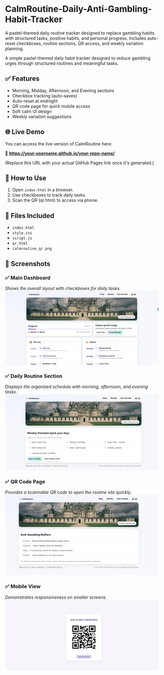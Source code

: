 # CalmRoutine-Daily-Anti-Gambling-Habit-Tracker
A pastel-themed daily routine tracker designed to replace gambling habits with structured tasks, positive habits, and personal progress. Includes auto-reset checkboxes, routine sections, QR access, and weekly variation planning.

A simple pastel-themed daily habit tracker designed to reduce gambling urges through structured routines and meaningful tasks.

## ✅ Features
- Morning, Midday, Afternoon, and Evening sections
- Checkbox tracking (auto-saves)
- Auto-reset at midnight
- QR code page for quick mobile access
- Soft calm UI design
- Weekly variation suggestions
## 🌐 Live Demo

You can access the live version of CalmRoutine here:

🔗 **https://your-username.github.io/your-repo-name/**

(Replace this URL with your actual GitHub Pages link once it's generated.)


## 🚀 How to Use
1. Open `index.html` in a browser.
2. Use checkboxes to track daily tasks.
3. Scan the QR (qr.html) to access via phone.

## 🧩 Files Included
- `index.html`
- `style.css`
- `script.js`
- `qr.html`
- `calmroutine_qr.png`

## 📸 Screenshots

### ✅ Main Dashboard  
*Shows the overall layout with checkboxes for daily tasks.*
![Dashboard](screenshots/Screenshot%202025-09-28%20190042.png)

### ✅ Daily Routine Section  
*Displays the organized schedule with morning, afternoon, and evening tasks.*
![Daily Routine](screenshots/Screenshot%202025-09-28%20190057.png)

### ✅ QR Code Page  
*Provides a scannable QR code to open the routine site quickly.*
![QR Page](screenshots/Screenshot%202025-09-28%20190105.png)

### ✅ Mobile View  
*Demonstrates responsiveness on smaller screens.*
![Mobile View](screenshots/Screenshot%202025-09-28%20190126.png)


